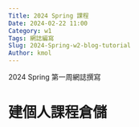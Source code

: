 ```yaml
---
Title: 2024 Spring 課程
Date: 2024-02-22 11:00
Category: w1
Tags: 網誌編寫
Slug: 2024-Spring-w2-blog-tutorial
Author: kmol
---
```


2024 Spring 第一周網誌撰寫

<!-- PELICAN_END_SUMMARY -->

# 建個人課程倉儲

